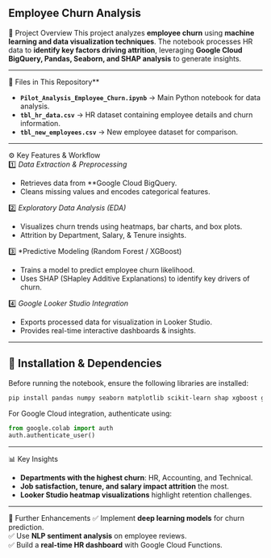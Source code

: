 ## **Employee Churn Analysis**  

📌 Project Overview
This project analyzes **employee churn** using **machine learning and data visualization techniques**. The notebook processes HR data to **identify key factors driving attrition**, leveraging **Google Cloud BigQuery, Pandas, Seaborn, and SHAP analysis** to generate insights.  

---

📂 Files in This Repository**  
- **`Pilot_Analysis_Employee_Churn.ipynb`** → Main Python notebook for data analysis.  
- **`tbl_hr_data.csv`** → HR dataset containing employee details and churn information.  
- **`tbl_new_employees.csv`** → New employee dataset for comparison.  

---

⚙️ Key Features & Workflow  
1️⃣ *Data Extraction & Preprocessing* 
   - Retrieves data from **Google Cloud BigQuery.  
   - Cleans missing values and encodes categorical features.  

2️⃣ *Exploratory Data Analysis (EDA)* 
   - Visualizes churn trends using heatmaps, bar charts, and box plots.  
   - Attrition by Department, Salary, & Tenure insights.  

3️⃣ *Predictive Modeling (Random Forest / XGBoost)  
   - Trains a model to predict employee churn likelihood.  
   - Uses SHAP (SHapley Additive Explanations) to identify key drivers of churn.  

4️⃣ *Google Looker Studio Integration*
   - Exports processed data for visualization in Looker Studio.  
   - Provides real-time interactive dashboards & insights.  

---

## 📌 Installation & Dependencies
Before running the notebook, ensure the following libraries are installed:  

```bash
pip install pandas numpy seaborn matplotlib scikit-learn shap xgboost google-cloud-bigquery
```

For Google Cloud integration, authenticate using:  

```python
from google.colab import auth
auth.authenticate_user()
```

---

📊 Key Insights
- **Departments with the highest churn**: HR, Accounting, and Technical.  
- **Job satisfaction, tenure, and salary impact attrition** the most.  
- **Looker Studio heatmap visualizations** highlight retention challenges.  

---

🔗 Further Enhancements 
✅ Implement **deep learning models** for churn prediction.  
✅ Use **NLP sentiment analysis** on employee reviews.  
✅ Build a **real-time HR dashboard** with Google Cloud Functions.  
